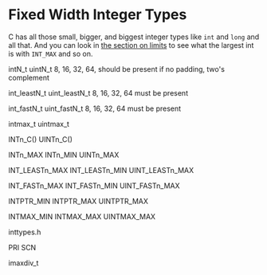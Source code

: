 <!-- Beej's guide to C

# vim: ts=4:sw=4:nosi:et:tw=72
-->

# Fixed Width Integer Types

C has all those small, bigger, and biggest integer types like `int` and
`long` and all that. And you can look in [the section on
limits](#limits-macros) to see what the largest int is with `INT_MAX`
and so on.

intN_t
uintN_t
8, 16, 32, 64, should be present if no padding, two's complement

int_leastN_t
uint_leastN_t
8, 16, 32, 64 must be present

int_fastN_t
uint_fastN_t
8, 16, 32, 64 must be present

intmax_t
uintmax_t

INTn_C()
UINTn_C()

INTn_MAX
INTn_MIN
UINTn_MAX

INT_LEASTn_MAX
INT_LEASTn_MIN
UINT_LEASTn_MAX

INT_FASTn_MAX
INT_FASTn_MIN
UINT_FASTn_MAX

INTPTR_MIN
INTPTR_MAX
UINTPTR_MAX

INTMAX_MIN
INTMAX_MAX
UINTMAX_MAX


inttypes.h


PRI
SCN

imaxdiv_t
